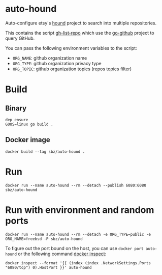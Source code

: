 # auto-hound

Auto-configure etsy's [hound](https://github.com/etsy/hound) project to search into multiple repositories.

This contains the script [gh-list-repo](/gh-list-repo.go) which use the [go-github](https://github.com/google/go-github) project to query GitHub.

You can pass the following environment variables to the script:

* `ORG_NAME`: github organization name
* `ORG_TYPE`: github organization privacy type
* `ORG_TOPIC`: github organization topics (repos topics filter)

# Build

## Binary

```
dep ensure
GOOS=linux go build .
```

## Docker image

```
docker build --tag sbz/auto-hound .
```

# Run

```
docker run --name auto-hound --rm --detach --publish 6080:6080 sbz/auto-hound
```

# Run with environment and random ports

```
docker run --name auto-hound --rm --detach -e ORG_TYPE=public -e ORG_NAME=freebsd -P sbz/auto-hound
```

To figure out the port bound on the host, you can use `docker port auto-hound` or the
following command [docker inspect](https://docs.docker.com/engine/reference/commandline/inspect):

```
docker inspect --format '{{ (index (index .NetworkSettings.Ports "6080/tcp") 0).HostPort }}' auto-hound
```
